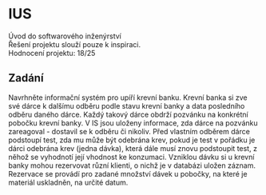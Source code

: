 # IUS
Úvod do softwarového inženýrství<br/>
Řešení projektu slouží pouze k inspiraci.<br/>
Hodnocení projektu: 18/25

## Zadání
Navrhněte informační systém pro upíří krevní banku. Krevní banka si zve své dárce k dalšímu odběru podle stavu krevní banky a data posledního odběru daného dárce. Každý takový dárce obdrží pozvánku na konkrétní pobočku krevní banky. V IS jsou uloženy informace, zda dárce na pozvánku zareagoval - dostavil se k odběru či nikoliv. Před vlastním odběrem dárce podstoupí test, zda mu může být odebrána krev, pokud je test v pořádku je dárci odebrána krev (jedna dávka), která dále musí znovu podstoupit test, z něhož se vyhodnotí její vhodnost ke konzumaci. Vzniklou dávku si u krevní banky mohou rezervovat různí klienti, o nichž je v databázi uložen záznam. Rezervace se provádí pro zadané množství dávek u pobočky, na které je materiál uskladněn, na určité datum.
